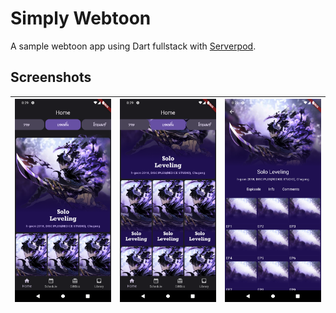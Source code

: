 # Simply Webtoon

A sample webtoon app using Dart fullstack with [Serverpod](https://serverpod.io).

## Screenshots

| ![](/screenshots/screenshot01.png) | ![](/screenshots/screenshot02.png) | ![](/screenshots/screenshot03.png) |
| ---------------------------------- | ---------------------------------- | ---------------------------------- |
